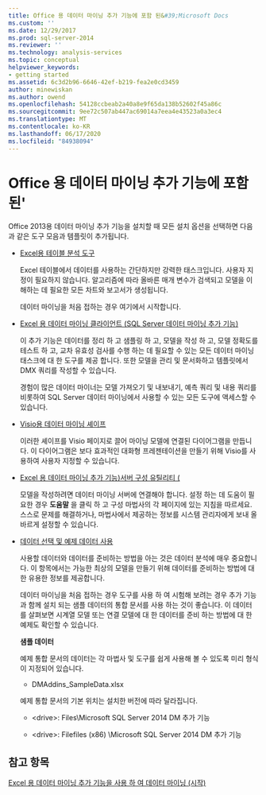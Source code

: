 ```yaml
---
title: Office 용 데이터 마이닝 추가 기능에 포함 된&#39;Microsoft Docs
ms.custom: ''
ms.date: 12/29/2017
ms.prod: sql-server-2014
ms.reviewer: ''
ms.technology: analysis-services
ms.topic: conceptual
helpviewer_keywords:
- getting started
ms.assetid: 6c3d2b96-6646-42ef-b219-fea2e0cd3459
author: minewiskan
ms.author: owend
ms.openlocfilehash: 54128ccbeab2a40a8e9f65da138b52602f45a86c
ms.sourcegitcommit: 9ee72c507ab447ac69014a7eea4e43523a0a3ec4
ms.translationtype: MT
ms.contentlocale: ko-KR
ms.lasthandoff: 06/17/2020
ms.locfileid: "84938094"
---
```

# <a name="what39s-included-in-the-data-mining-add-ins-for-office"></a>Office 용 데이터 마이닝 추가 기능에 포함 된&#39;
  Office 2013용 데이터 마이닝 추가 기능을 설치할 때 모든 설치 옵션을 선택하면 다음과 같은 도구 모음과 템플릿이 추가됩니다.  
  
-   [Excel용 테이블 분석 도구](table-analysis-tools-for-excel.md)  
  
     Excel 테이블에서 데이터를 사용하는 간단하지만 강력한 태스크입니다. 사용자 지정이 필요하지 않습니다. 알고리즘에 따라 올바른 매개 변수가 검색되고 모델을 이해하는 데 필요한 모든 차트와 보고서가 생성됩니다.  
  
     데이터 마이닝을 처음 접하는 경우 여기에서 시작합니다.  
  
-   [Excel 용 데이터 마이닝 클라이언트 &#40;SQL Server 데이터 마이닝 추가 기능&#41;](data-mining-client-for-excel-sql-server-data-mining-add-ins.md)  
  
     이 추가 기능은 데이터를 정리 하 고 샘플링 하 고, 모델을 작성 하 고, 모델 정확도를 테스트 하 고, 교차 유효성 검사를 수행 하는 데 필요할 수 있는 모든 데이터 마이닝 태스크에 대 한 도구를 제공 합니다. 또한 모델을 관리 및 문서화하고 템플릿에서 DMX 쿼리를 작성할 수 있습니다.  
  
     경험이 많은 데이터 마이너는 모델 가져오기 및 내보내기, 예측 쿼리 및 내용 쿼리를 비롯하여 SQL Server 데이터 마이닝에서 사용할 수 있는 모든 도구에 액세스할 수 있습니다.  
  
-   [Visio용 데이터 마이닝 셰이프](data-mining-shapes-for-visio.md)  
  
     이러한 셰이프를 Visio 페이지로 끌어 마이닝 모델에 연결된 다이어그램을 만듭니다. 이 다이어그램은 보다 효과적인 대화형 프레젠테이션을 만들기 위해 Visio를 사용하여 사용자 지정할 수 있습니다.  
  
-   [Excel 용 데이터 마이닝 추가 기능&#41;서버 구성 유틸리티 &#40;](server-configuration-utility-data-mining-add-ins-for-excel.md)  
  
     모델을 작성하려면 데이터 마이닝 서버에 연결해야 합니다. 설정 하는 데 도움이 필요한 경우 **도움말** 을 클릭 하 고 구성 마법사의 각 페이지에 있는 지침을 따르세요. 스스로 문제를 해결하거나, 마법사에서 제공하는 정보를 시스템 관리자에게 보내 올바르게 설정할 수 있습니다.  
  
-   [데이터 선택 및 예제 데이터 사용](choosing-data-for-data-mining.md)  
  
     사용할 데이터와 데이터를 준비하는 방법을 아는 것은 데이터 분석에 매우 중요합니다. 이 항목에서는 가능한 최상의 모델을 만들기 위해 데이터를 준비하는 방법에 대한 유용한 정보를 제공합니다.  
  
     데이터 마이닝을 처음 접하는 경우 도구를 사용 하 여 시험해 보려는 경우 추가 기능과 함께 설치 되는 샘플 데이터의 통합 문서를 사용 하는 것이 좋습니다. 이 데이터를 살펴보면 시계열 모델 또는 연결 모델에 대 한 데이터를 준비 하는 방법에 대 한 예제도 확인할 수 있습니다.  
  
     **샘플 데이터**  
  
     예제 통합 문서의 데이터는 각 마법사 및 도구를 쉽게 사용해 볼 수 있도록 미리 형식이 지정되어 있습니다.  
  
    -   DMAddins_SampleData.xlsx  
  
     예제 통합 문서의 기본 위치는 설치한 버전에 따라 달라집니다.  
  
    -   \<drive>: Files\Microsoft SQL Server 2014 DM 추가 기능  
  
    -   \<drive>: Filefiles (x86) \Microsoft SQL Server 2014 DM 추가 기능  
  
## <a name="see-also"></a>참고 항목  
 [Excel 용 데이터 마이닝 추가 기능을 사용 하 여 데이터 마이닝 &#40;시작&#41;](getting-started-with-data-mining-data-mining-add-ins-for-excel.md)  
  
  
